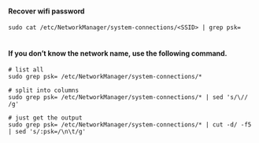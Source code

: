 
#### Recover wifi password
```sudo cat /etc/NetworkManager/system-connections/<SSID> | grep psk=```
<br><br>

#### If you don’t know the network name, use the following command.
```
# list all
sudo grep psk= /etc/NetworkManager/system-connections/*

# split into columns
sudo grep psk= /etc/NetworkManager/system-connections/* | sed 's/\//  /g'

# just get the output 
sudo grep psk= /etc/NetworkManager/system-connections/* | cut -d/ -f5 | sed 's/:psk=/\n\t/g'
```
<br><br>
